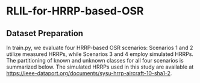 # RLIL-for-HRRP-based-OSR
## Dataset Preparation
In train.py, we evaluate four HRRP-based OSR scenarios: Scenarios 1 and 2 utilize measured HRRPs, while Scenarios 3 and 4 employ simulated HRRPs. The partitioning of known and unknown classes for all four scenarios is summarized below. The simulated HRRPs used in this study are available at https://ieee-dataport.org/documents/sysu-hrrp-aircraft-10-sha1-2.
